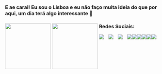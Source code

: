 ### E ae carai! Eu sou o Lisboa e eu não faço muita ideia do que por aqui, um dia terá algo interessante 👋

<!--
**lisboadas/lisboadas** is a ✨ _special_ ✨ repository because its `README.md` (this file) appears on your GitHub profile.

Here are some ideas to get you started:

- 🔭 I’m currently working on ...
- 🌱 I’m currently learning ...
- 👯 I’m looking to collaborate on ...
- 🤔 I’m looking for help with ...
- 💬 Ask me about ...
- 📫 How to reach me: ...
- 😄 Pronouns: ...
- ⚡ Fun fact: ...
-->
<a href="https://lisboadas.dev/">
  <div>
    <img style="float: left; margin-right: 5px; height: 150px;" src="https://github-readme-stats.vercel.app/api?username=lisboadas&show_icons=true&theme=synthwave&count_private=true&hide_border=true&include_all_commits=true" />
    <img style="float: left; margin-right: 5px; height: 150px;" src="https://github-readme-stats.vercel.app/api/wakatime?username=Lisboadas&theme=synthwave&hide_border=true&compact=true&show_icons=true&range=last_7_days"
  </div>
</a>

### Redes Sociais:
  
<div>
  <a href="https://discord.gg/Hr8xZ6D" target="_blank"><img style="float: left; margin-right: 15px;" src="https://lisboadas.dev/images/github/discord%20social%20github.png" /></a>
  <a href="https://instagram.com/lisboadas" target="_blank"><img style="float: left; margin-right: 15px;" src="https://lisboadas.dev/images/github/instagram%20social%20github.png" /></a>
  <a href="https://lisboadas.art/" target="_blank"><img style="float: left; margin-right: 15px;" src="https://lisboadas.dev/images/github/portfolio%20social%20github.png" /></a>
</div>
<div>
  <img style="float: left; margin-rigth: 15px;" src="https://lisboadas.info/api/badge/1/status?upLabel=VPS%20BOTS%201&downLabel=VPS%20BOTS%201">
  <img style="float: left; margin-rigth: 15px;" src="https://lisboadas.info/api/badge/1/uptime/24?labelPrefix=&label=24h&labelSuffix=&prefix=&suffix=%">
  <img style="float: left; margin-rigth: 15px;" src="https://lisboadas.info/api/badge/1/ping/24?labelPrefix=&label=Ping&labelSuffix=&prefix=&suffix=ms">
</div>
<div>
  <img style="float: left; margin-rigth: 15px;" src="https://lisboadas.info/api/badge/2/status?upLabel=VPS%20BOTS%202&downLabel=VPS%20BOTS%202">
  <img style="float: left; margin-rigth: 15px;" src="https://lisboadas.info/api/badge/2/uptime/24?labelPrefix=&label=24h&labelSuffix=&prefix=&suffix=%">
  <img style="float: left; margin-rigth: 15px;" src="https://lisboadas.info/api/badge/2/ping/24?labelPrefix=&label=Ping&labelSuffix=&prefix=&suffix=ms">
</div>

